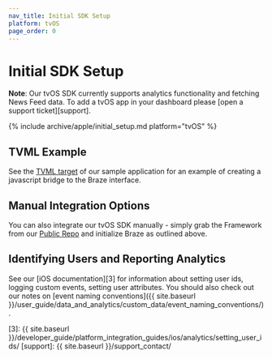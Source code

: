 ```yaml
---
nav_title: Initial SDK Setup
platform: tvOS
page_order: 0
---
```


# Initial SDK Setup

**Note**:  Our tvOS SDK currently supports analytics functionality and fetching News Feed data.  To add a tvOS app in your dashboard please [open a support ticket][support].

{% include archive/apple/initial_setup.md platform="tvOS" %}

## TVML Example
See the [TVML target][2] of our sample application for an example of creating a javascript bridge to the Braze interface.

## Manual Integration Options

You can also integrate our tvOS SDK manually - simply grab the Framework from our [Public Repo][1] and initialize Braze as outlined above.

## Identifying Users and Reporting Analytics
See our [iOS documentation][3] for information about setting user ids, logging custom events, setting user attributes. You should also check out our notes on [event naming conventions]({{ site.baseurl }}/user_guide/data_and_analytics/custom_data/event_naming_conventions/).

[1]: https://github.com/appboy/appboy-ios-sdk
[2]: https://github.com/Appboy/appboy-ios-sdk/tree/master/Example/tvOS_TVML_Stopwatch
[3]: {{ site.baseurl }}/developer_guide/platform_integration_guides/ios/analytics/setting_user_ids/
[support]: {{ site.baseurl }}/support_contact/
